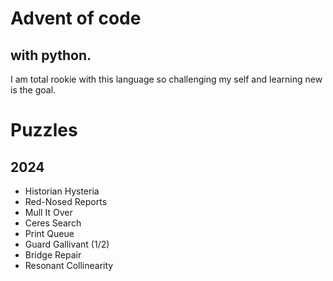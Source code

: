 # Advent of code
## with python.   

I am total rookie with this language so challenging my self and learning new is the goal.

# Puzzles
## 2024

- Historian Hysteria
- Red-Nosed Reports
- Mull It Over
- Ceres Search
- Print Queue
- Guard Gallivant (1/2)
- Bridge Repair
- Resonant Collinearity